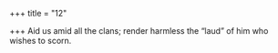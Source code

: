 +++
title = "12"

+++
Aid us amid all the clans;
render harmless the “laud” of him who wishes to scorn.